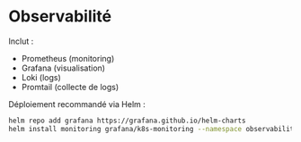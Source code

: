 # Observabilité

Inclut :
- Prometheus (monitoring)
- Grafana (visualisation)
- Loki (logs)
- Promtail (collecte de logs)

Déploiement recommandé via Helm :
```bash
helm repo add grafana https://grafana.github.io/helm-charts
helm install monitoring grafana/k8s-monitoring --namespace observability --create-namespace
```
